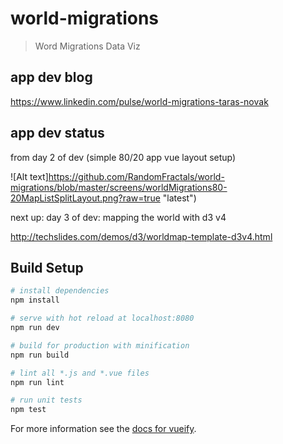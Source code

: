 # world-migrations

> Word Migrations Data Viz

## app dev blog

https://www.linkedin.com/pulse/world-migrations-taras-novak

## app dev status

from day 2 of dev (simple 80/20 app vue layout setup)

![Alt text]https://github.com/RandomFractals/world-migrations/blob/master/screens/worldMigrations80-20MapListSplitLayout.png?raw=true 
 "latest") 

next up: day 3 of dev: mapping the world with d3 v4

http://techslides.com/demos/d3/worldmap-template-d3v4.html

## Build Setup

``` bash
# install dependencies
npm install

# serve with hot reload at localhost:8080
npm run dev

# build for production with minification
npm run build

# lint all *.js and *.vue files
npm run lint

# run unit tests
npm test
```

For more information see the [docs for vueify](https://github.com/vuejs/vueify).
